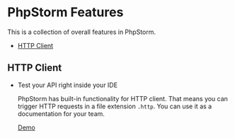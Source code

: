 # PhpStorm Features

This is a collection of overall features in PhpStorm.

- [HTTP Client](#http-client)

## HTTP Client

* Test your API right inside your IDE
    
    PhpStorm has built-in functionality for HTTP client. That means
    you can trigger HTTP requests in a file extension `.http`. You 
    can use it as a documentation for your team.

    [Demo](./http-client/index.php)
